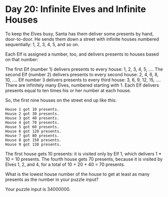 # Day 20: Infinite Elves and Infinite Houses

To keep the Elves busy, Santa has them deliver some presents by hand, door-to-door. He sends them down a street with
infinite houses numbered sequentially: 1, 2, 3, 4, 5, and so on.

Each Elf is assigned a number, too, and delivers presents to houses based on that number:

The first Elf (number 1) delivers presents to every house: 1, 2, 3, 4, 5, .... The second Elf (number 2) delivers
presents to every second house: 2, 4, 6, 8, 10, .... Elf number 3 delivers presents to every third house: 3, 6, 9, 12,
15, .... There are infinitely many Elves, numbered starting with 1. Each Elf delivers presents equal to ten times his or
her number at each house.

So, the first nine houses on the street end up like this:

````
House 1 got 10 presents.
House 2 got 30 presents.
House 3 got 40 presents.
House 4 got 70 presents.
House 5 got 60 presents.
House 6 got 120 presents.
House 7 got 80 presents.
House 8 got 150 presents.
House 9 got 130 presents.
````

The first house gets 10 presents: it is visited only by Elf 1, which delivers 1 * 10 = 10 presents. The fourth house
gets 70 presents, because it is visited by Elves 1, 2, and 4, for a total of 10 + 20 + 40 = 70 presents.

What is the lowest house number of the house to get at least as many presents as the number in your puzzle input?

Your puzzle input is 34000000.
